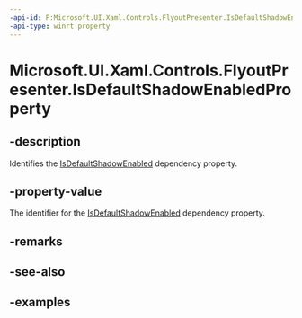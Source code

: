 ```yaml
---
-api-id: P:Microsoft.UI.Xaml.Controls.FlyoutPresenter.IsDefaultShadowEnabledProperty
-api-type: winrt property
---
```


<!-- Property syntax.
public DependencyProperty IsDefaultShadowEnabledProperty { get; }
-->

# Microsoft.UI.Xaml.Controls.FlyoutPresenter.IsDefaultShadowEnabledProperty

## -description

Identifies the [IsDefaultShadowEnabled](flyoutpresenter_isdefaultshadowenabled.md) dependency property.

## -property-value

The identifier for the [IsDefaultShadowEnabled](flyoutpresenter_isdefaultshadowenabled.md) dependency property.

## -remarks

## -see-also

## -examples

